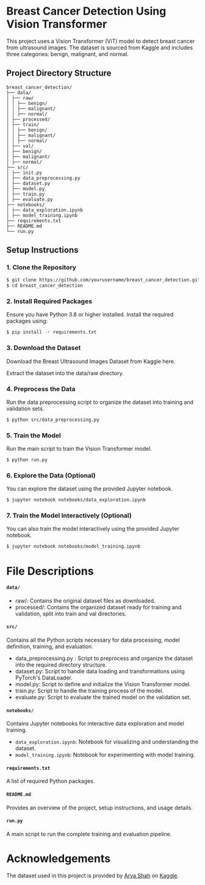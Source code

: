 # Breast Cancer Detection Using Vision Transformer

This project uses a Vision Transformer (ViT) model to detect breast cancer from ultrasound images. The dataset is sourced from Kaggle and includes three categories: benign, malignant, and normal.

## Project Directory Structure
```
breast_cancer_detection/
├── data/
│ ├── raw/
│ │ ├── benign/
│ │ ├── malignant/
│ │ ├── normal/
│ ├── processed/
│ ├── train/
│ │ ├── benign/
│ │ ├── malignant/
│ │ ├── normal/
│ ├── val/
│ ├── benign/
│ ├── malignant/
│ ├── normal/
├── src/
│ ├── init.py
│ ├── data_preprocessing.py
│ ├── dataset.py
│ ├── model.py
│ ├── train.py
│ ├── evaluate.py
├── notebooks/
│ ├── data_exploration.ipynb
│ ├── model_training.ipynb
├── requirements.txt
├── README.md
└── run.py
```
## Setup Instructions
### 1. Clone the Repository

```bash
$ git clone https://github.com/yourusername/breast_cancer_detection.git
$ cd breast_cancer_detection
```

### 2. Install Required Packages
Ensure you have Python 3.8 or higher installed. Install the required packages using:
```bash
$ pip install -r requirements.txt
```

### 3. Download the Dataset
Download the Breast Ultrasound Images Dataset from Kaggle here.

Extract the dataset into the data/raw directory.

### 4. Preprocess the Data
Run the data preprocessing script to organize the dataset into training and validation sets.
```bash
$ python src/data_preprocessing.py
```

### 5. Train the Model
Run the main script to train the Vision Transformer model.
```bash
$ python run.py
```

### 6. Explore the Data (Optional)
You can explore the dataset using the provided Jupyter notebook.
```bash
$ jupyter notebook notebooks/data_exploration.ipynb
```

### 7. Train the Model Interactively (Optional)
You can also train the model interactively using the provided Jupyter notebook.
```bash
$ jupyter notebook notebooks/model_training.ipynb
```

# File Descriptions
#### `data/`
* raw/: Contains the original dataset files as downloaded.
* processed/: Contains the organized dataset ready for training and validation, split into train and val directories.

#### `src/`
Contains all the Python scripts necessary for data processing, model definition, training, and evaluation.

* data_preprocessing.py : Script to preprocess and organize the dataset into the required directory structure.
* dataset.py: Script to handle data loading and transformations using PyTorch's DataLoader.
* model.py: Script to define and initialize the Vision Transformer model.
* train.py: Script to handle the training process of the model.
* evaluate.py: Script to evaluate the trained model on the validation set.
#### `notebooks/`
Contains Jupyter notebooks for interactive data exploration and model training.

* `data_exploration.ipynb`: Notebook for visualizing and understanding the dataset.
* `model_training.ipynb`: Notebook for experimenting with model training.

#### `requirements.txt`
A list of required Python packages.

#### `README.md`
Provides an overview of the project, setup instructions, and usage details.

#### `run.py`
A main script to run the complete training and evaluation pipeline.

# Acknowledgements
The dataset used in this project is provided by [Arya Shah](https://www.kaggle.com/aryashah2k) on [Kaggle](https://www.kaggle.com/datasets/aryashah2k/breast-ultrasound-images-dataset).
